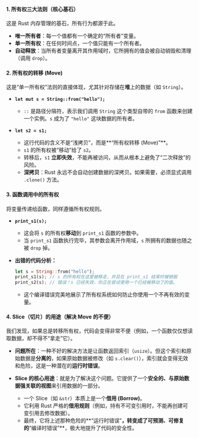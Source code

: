 #### 1\. 所有权三大法则（核心基石）

这是 Rust 内存管理的基石，所有行为都源于此。

- **唯一所有者**：每一个值都有一个确定的“所有者”变量。
- **单一所有权**：在任何时间点，一个值只能有一个所有者。
- **自动释放**：当所有者变量离开其作用域时，它所拥有的值会被自动销毁和清理（调用 `drop`）。

#### 2\. 所有权的转移 (Move)

这是“单一所有权”法则的直接体现，尤其针对存储在**堆**上的数据（如 `String`）。

- **`let mut s = String::from("hello");`**

  - `::` 是路径分隔符，表示我们调用 `String` 这个类型自带的 `from` 函数来创建一个实例。`s` 成为了 `"hello"` 这块数据的所有者。

- **`let s2 = s1;`**

  - 这行代码的含义不是“浅拷贝”，而是\*\*“所有权转移 (Move)”\*\*。
  - `s1` 的所有权被“移动”给了 `s2`。
  - 转移后，`s1` **立即失效**，不能再被访问，从而从根本上避免了“二次释放”的风险。
  - **深拷贝**：Rust 永远不会自动创建数据的深拷贝。如果需要，必须显式调用 `.clone()` 方法。

#### 3\. 函数调用中的所有权

将变量传递给函数，同样遵循所有权规则。

- **`print_s1(s);`**

  - 这会将 `s` 的所有权**移动**到 `print_s1` 函数的参数中。
  - 当 `print_s1` 函数执行完毕，其参数会离开作用域，`s` 所拥有的数据也随之被 `drop` 掉。

- **出错的代码分析：**

  ```rust
  let s = String::from("hello");
  print_s1(s); // s 的所有权在这里被移走，并且在 print_s1 结束时被销毁
  print_s2(s); // 错误！s 已经失效，你正在尝试使用一个已经被移动了的值。
  ```

  - 这个编译错误完美地展示了所有权系统如何防止你使用一个不再有效的变量。

#### 4\. Slice（切片）的用途（解决 Move 的不便）

我们发现，如果总是转移所有权，代码会变得非常不便（例如，一个函数仅仅想读取数据，却不得不“拿走”它）。

- **问题所在**：一种不好的解决方法是让函数返回索引（`usize`）。但这个索引和原始数据是**分离的**，如果原始数据被修改（如 `s.clear()`），索引就会变得无效和危险，这是一种潜在的**运行时错误**。

- **Slice 的核心用途**：就是为了解决这个问题。它提供了一个**安全的、与原始数据强关联的视图**来引用数据的一部分。

  - 一个 Slice（如 `&str`）本质上是一个**借用 (Borrow)**。
  - 它利用 Rust 严格的**借用规则**（例如，持有不可变引用时，不能再创建可变引用去修改数据）。
  - 最终，它将上述那种危险的\*\*“运行时错误”**，转变成了可预测、可修复的**“编译时错误”\*\*，极大地提升了代码的安全性。
